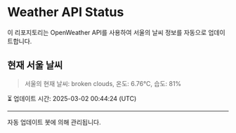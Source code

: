 
# Weather API Status

이 리포지토리는 OpenWeather API를 사용하여 서울의 날씨 정보를 자동으로 업데이트합니다.

## 현재 서울 날씨
> 서울의 현재 날씨: broken clouds, 온도: 6.76°C, 습도: 81%

⏳ 업데이트 시간: 2025-03-02 00:44:24 (UTC)

---
자동 업데이트 봇에 의해 관리됩니다.

